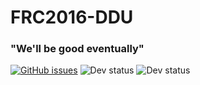 # FRC2016-DDU
### "We'll be good eventually"

[![GitHub issues](https://img.shields.io/github/issues/YoshiRulz/FRC2016-DDU.svg)](https://github.com/YoshiRulz/FRC2016-DDU/issues) 
![Dev status](https://img.shields.io/badge/hardware%20tested-no-lightgrey.svg?style=flat) 
![Dev status](https://img.shields.io/badge/elec%20issues%20blamed%20on%20SW-3-red.svg?style=flat)
